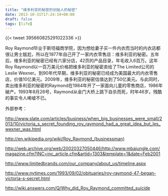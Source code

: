 ```yaml
---
title: "维多利亚的秘密的创始人的秘密"
date: 2013-10-31T17:24:19+08:00
draft: false
tags: [life]
---
```


{{< tweet 395660825291022336 >}}

<!--more-->

Roy Raymond毕业于斯坦福商学院，因为想给妻子买一件内衣而当时的内衣店都很让男士尴尬，所以在1977年自己开了一家内衣零售店：维多利亚的秘密。五年后，维多利亚的秘密已经有六家分店，42页的产品目录，年毛收入6百万。这年Roy Raymond以一百万美元价格把维多利亚的秘密卖给了The Limited公司的Leslie Wexner。到90年代早期，维多利亚的秘密已经成为美国最大的内衣零售店，价值10亿美元。2009年，维多利亚的秘密估值达到了50亿美元。与此同时，卖出维多利亚的秘密的Raymond在1984年开了一家面向儿童的零售商店，1986年破产。1993年8月26号，Raymond从金门大桥上跳下自杀而死，时年46岁。残酷的事实令人唏嘘不已。

外部参考：

<http://www.slate.com/articles/business/when_big_businesses_were_small/2013/10/victoria_s_secret_founding_roy_raymond_had_a_great_idea_but_les_wexner_was.html>

<http://en.wikipedia.org/wiki/Roy_Raymond_(businessman)>

<http://web.archive.org/web/20020327050446/http://www.mbajungle.com/magazine.cfm?INC=inc_article.cfm&artid=1303&template=1&date=Feb2001>

<http://www.limitedbrands.com/our_company/about_us/timeline.aspx>

<http://www.nytimes.com/1993/09/02/obituaries/roy-raymond-47-began-victoria-s-secret.html>

<http://wiki.answers.com/Q/Why_did_Roy_Raymond_committed_suicide>
